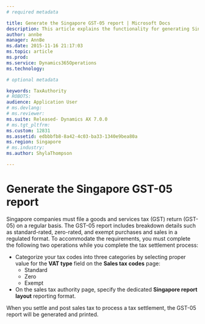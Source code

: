 ```yaml
---
# required metadata

title: Generate the Singapore GST-05 report | Microsoft Docs
description: This article explains the functionality for generating Singapore GST-05 reports in Microsoft Dynamics AX. The GST-05 report is used to file a goods and services tax (GST) return. 
author: annbe
manager: AnnBe
ms.date: 2015-11-16 21:17:03
ms.topic: article
ms.prod: 
ms.service: Dynamics365Operations
ms.technology: 

# optional metadata

keywords: TaxAuthority
# ROBOTS: 
audience: Application User
# ms.devlang: 
# ms.reviewer: 
ms.suite: Released- Dynamics AX 7.0.0
# ms.tgt_pltfrm: 
ms.custom: 12831
ms.assetid: edbbbfb8-8a42-4c03-ba33-1340e9bea80a
ms.region: Singapore
# ms.industry: 
ms.author: ShylaThompson

---
```


# Generate the Singapore GST-05 report

Singapore companies must file a goods and services tax (GST) return (GST-05) on a regular basis. The GST-05 report includes breakdown details such as standard-rated, zero-rated, and exempt purchases and sales in a regulated format. To accommodate the requirements, you must complete the following two operations while you complete the tax settlement process:

-   Categorize your tax codes into three categories by selecting proper value for the **VAT type** field on the **Sales tax codes** page:
    -   Standard
    -   Zero
    -   Exempt
-   On the sales tax authority page, specify the dedicated **Singapore report layout** reporting format.

When you settle and post sales tax to process a tax settlement, the GST-05 report will be generated and printed.

